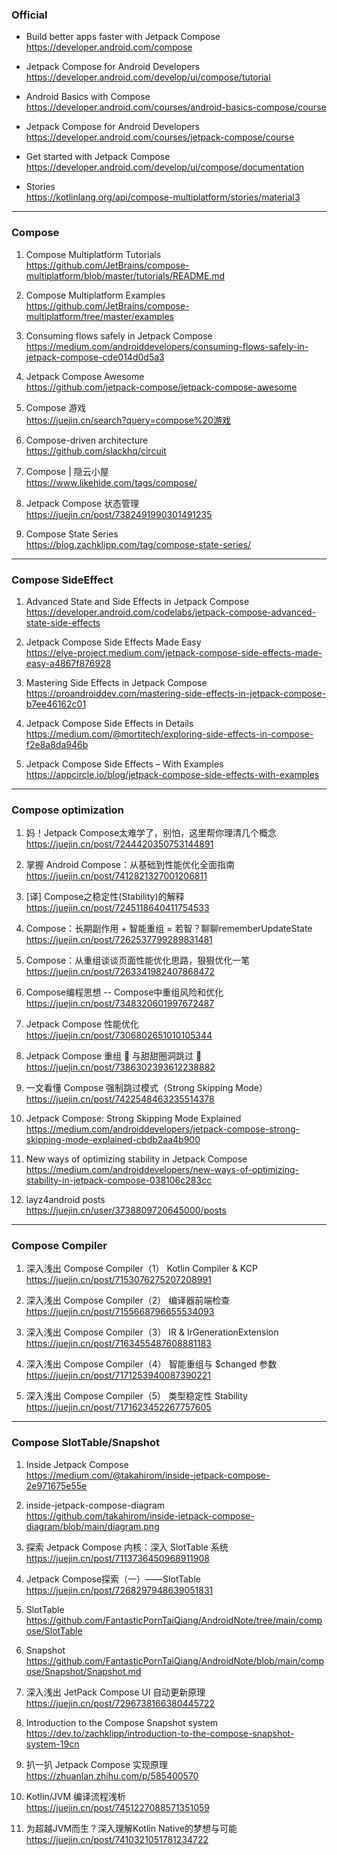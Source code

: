 ### Official
- Build better apps faster with Jetpack Compose  
https://developer.android.com/compose

- Jetpack Compose for Android Developers  
https://developer.android.com/develop/ui/compose/tutorial

- Android Basics with Compose  
https://developer.android.com/courses/android-basics-compose/course

- Jetpack Compose for Android Developers  
https://developer.android.com/courses/jetpack-compose/course

- Get started with Jetpack Compose  
https://developer.android.com/develop/ui/compose/documentation

- Stories  
https://kotlinlang.org/api/compose-multiplatform/stories/material3

---

### Compose
1. Compose Multiplatform Tutorials  
https://github.com/JetBrains/compose-multiplatform/blob/master/tutorials/README.md

1. Compose Multiplatform Examples  
https://github.com/JetBrains/compose-multiplatform/tree/master/examples

1. Consuming flows safely in Jetpack Compose  
https://medium.com/androiddevelopers/consuming-flows-safely-in-jetpack-compose-cde014d0d5a3

1. Jetpack Compose Awesome  
https://github.com/jetpack-compose/jetpack-compose-awesome

1. Compose 游戏  
https://juejin.cn/search?query=compose%20游戏

1. Compose-driven architecture  
https://github.com/slackhq/circuit

1. Compose | 隐云小屋  
https://www.likehide.com/tags/compose/

1. Jetpack Compose 状态管理  
https://juejin.cn/post/7382491990301491235

1. Compose State Series  
https://blog.zachklipp.com/tag/compose-state-series/

---

### Compose SideEffect
1. Advanced State and Side Effects in Jetpack Compose  
https://developer.android.com/codelabs/jetpack-compose-advanced-state-side-effects

1. Jetpack Compose Side Effects Made Easy  
https://elye-project.medium.com/jetpack-compose-side-effects-made-easy-a4867f876928

1. Mastering Side Effects in Jetpack Compose  
https://proandroiddev.com/mastering-side-effects-in-jetpack-compose-b7ee46162c01

1. Jetpack Compose Side Effects in Details  
https://medium.com/@mortitech/exploring-side-effects-in-compose-f2e8a8da946b

1. Jetpack Compose Side Effects – With Examples  
https://appcircle.io/blog/jetpack-compose-side-effects-with-examples

---

### Compose optimization
1. 妈！Jetpack Compose太难学了，别怕，这里帮你理清几个概念  
https://juejin.cn/post/7244420350753144891

1. 掌握 Android Compose：从基础到性能优化全面指南  
https://juejin.cn/post/7412821327001206811

1. [译] Compose之稳定性(Stability)的解释  
https://juejin.cn/post/7245118640411754533

1. Compose：长期副作用 + 智能重组 = 若智？聊聊rememberUpdateState  
https://juejin.cn/post/7262537799289831481

1. Compose：从重组谈谈页面性能优化思路，狠狠优化一笔  
https://juejin.cn/post/7263341982407868472

1. Compose编程思想 -- Compose中重组风险和优化  
https://juejin.cn/post/7348320601997672487

1. Jetpack Compose 性能优化  
https://juejin.cn/post/7306802651010105344

1. Jetpack Compose 重组 🔄 与甜甜圈洞跳过 🍩  
https://juejin.cn/post/7386302393612238882

1. 一文看懂 Compose 强制跳过模式（Strong Skipping Mode）  
https://juejin.cn/post/7422548463235514378

1. Jetpack Compose: Strong Skipping Mode Explained  
https://medium.com/androiddevelopers/jetpack-compose-strong-skipping-mode-explained-cbdb2aa4b900

1. New ways of optimizing stability in Jetpack Compose  
https://medium.com/androiddevelopers/new-ways-of-optimizing-stability-in-jetpack-compose-038106c283cc

1. layz4android posts  
https://juejin.cn/user/3738809720645000/posts

---

### Compose Compiler
1. 深入浅出 Compose Compiler（1） Kotlin Compiler & KCP  
https://juejin.cn/post/7153076275207208991

1. 深入浅出 Compose Compiler（2） 编译器前端检查  
https://juejin.cn/post/7155668796655534093

1. 深入浅出 Compose Compiler（3） IR & IrGenerationExtension  
https://juejin.cn/post/7163455487608881183

1. 深入浅出 Compose Compiler（4） 智能重组与 $changed 参数  
https://juejin.cn/post/7171253940087390221

1. 深入浅出 Compose Compiler（5） 类型稳定性 Stability  
https://juejin.cn/post/7171623452267757605

---

### Compose SlotTable/Snapshot
1. Inside Jetpack Compose  
https://medium.com/@takahirom/inside-jetpack-compose-2e971675e55e

1. inside-jetpack-compose-diagram  
https://github.com/takahirom/inside-jetpack-compose-diagram/blob/main/diagram.png

1. 探索 Jetpack Compose 内核：深入 SlotTable 系统  
https://juejin.cn/post/7113736450968911908

1. Jetpack Compose探索（一）——SlotTable  
https://juejin.cn/post/7268297948639051831

1. SlotTable  
https://github.com/FantasticPornTaiQiang/AndroidNote/tree/main/compose/SlotTable

1. Snapshot  
https://github.com/FantasticPornTaiQiang/AndroidNote/blob/main/compose/Snapshot/Snapshot.md

1. 深入浅出 JetPack Compose UI 自动更新原理  
https://juejin.cn/post/7296738166380445722

1. Introduction to the Compose Snapshot system  
https://dev.to/zachklipp/introduction-to-the-compose-snapshot-system-19cn

1. 扒一扒 Jetpack Compose 实现原理  
https://zhuanlan.zhihu.com/p/585400570

1. Kotlin/JVM 编译流程浅析  
https://juejin.cn/post/7451227088571351059

1. 为超越JVM而生？深入理解Kotlin Native的梦想与可能  
https://juejin.cn/post/7410321051781234722
